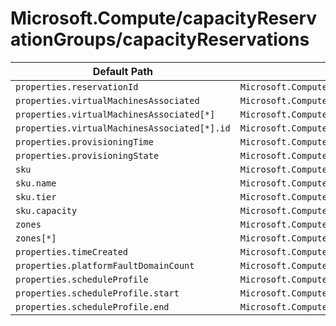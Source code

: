 # Microsoft.Compute/capacityReservationGroups/capacityReservations

| Default Path | Alias |
|---|---|
| `properties.reservationId` | `Microsoft.Compute/capacityReservationGroups/capacityReservations/reservationId` |
| `properties.virtualMachinesAssociated` | `Microsoft.Compute/capacityReservationGroups/capacityReservations/virtualMachinesAssociated` |
| `properties.virtualMachinesAssociated[*]` | `Microsoft.Compute/capacityReservationGroups/capacityReservations/virtualMachinesAssociated[*]` |
| `properties.virtualMachinesAssociated[*].id` | `Microsoft.Compute/capacityReservationGroups/capacityReservations/virtualMachinesAssociated[*].id` |
| `properties.provisioningTime` | `Microsoft.Compute/capacityReservationGroups/capacityReservations/provisioningTime` |
| `properties.provisioningState` | `Microsoft.Compute/capacityReservationGroups/capacityReservations/provisioningState` |
| `sku` | `Microsoft.Compute/capacityReservationGroups/capacityReservations/sku` |
| `sku.name` | `Microsoft.Compute/capacityReservationGroups/capacityReservations/sku.name` |
| `sku.tier` | `Microsoft.Compute/capacityReservationGroups/capacityReservations/sku.tier` |
| `sku.capacity` | `Microsoft.Compute/capacityReservationGroups/capacityReservations/sku.capacity` |
| `zones` | `Microsoft.Compute/capacityReservationGroups/capacityReservations/zones` |
| `zones[*]` | `Microsoft.Compute/capacityReservationGroups/capacityReservations/zones[*]` |
| `properties.timeCreated` | `Microsoft.Compute/capacityReservationGroups/capacityReservations/timeCreated` |
| `properties.platformFaultDomainCount` | `Microsoft.Compute/capacityReservationGroups/capacityReservations/platformFaultDomainCount` |
| `properties.scheduleProfile` | `Microsoft.Compute/capacityReservationGroups/capacityReservations/scheduleProfile` |
| `properties.scheduleProfile.start` | `Microsoft.Compute/capacityReservationGroups/capacityReservations/scheduleProfile.start` |
| `properties.scheduleProfile.end` | `Microsoft.Compute/capacityReservationGroups/capacityReservations/scheduleProfile.end` |

